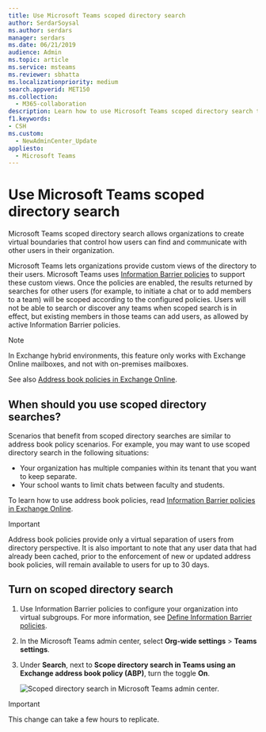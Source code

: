 ```yaml
---
title: Use Microsoft Teams scoped directory search
author: SerdarSoysal
ms.author: serdars
manager: serdars
ms.date: 06/21/2019
audience: Admin
ms.topic: article
ms.service: msteams
ms.reviewer: sbhatta
ms.localizationpriority: medium
search.appverid: MET150
ms.collection: 
  - M365-collaboration
description: Learn how to use Microsoft Teams scoped directory search to provide customized views of the directory.
f1.keywords:
- CSH
ms.custom: 
  - NewAdminCenter_Update
appliesto: 
  - Microsoft Teams
---
```



# Use Microsoft Teams scoped directory search

Microsoft Teams scoped directory search allows organizations to create virtual boundaries that control how users can find and communicate with other users in their organization. 

Microsoft Teams lets organizations provide custom views of the directory to their users. Microsoft Teams uses [Information Barrier policies](/microsoft-365/compliance/information-barriers) to support these custom views. Once the policies are enabled, the results returned by searches for other users (for example, to initiate a chat or to add members to a team) will be scoped according to the configured policies. Users will not be able to search or discover any teams when scoped search is in effect, but existing members in those teams can add users, as allowed by active Information Barrier policies.

> [!NOTE]
> In Exchange hybrid environments, this feature only works with Exchange Online mailboxes, and not with on-premises mailboxes.

See also [Address book policies in Exchange Online](/exchange/address-books/address-book-policies/address-book-policies).

## When should you use scoped directory searches?

Scenarios that benefit from scoped directory searches are similar to address book policy scenarios. For example, you may want to use scoped directory search in the following situations:

- Your organization has multiple companies within its tenant that you want to keep separate. 
- Your school wants to limit chats between faculty and students. 
 
To learn how to use address book policies, read [Information Barrier policies in Exchange Online](/microsoft-365/compliance/information-barriers).

> [!IMPORTANT]
> Address book policies provide only a virtual separation of users from directory perspective. It is also important to note that any user data that had already been cached, prior to the enforcement of new or updated address book policies, will remain available to users for up to 30 days.

## Turn on scoped directory search

1. Use Information Barrier policies to configure your organization into virtual subgroups. For more information, see [Define Information Barrier policies](/microsoft-365/compliance/information-barriers-policies).

2. In the Microsoft Teams admin center, select **Org-wide settings** > **Teams settings**.

3. Under **Search**, next to **Scope directory search in Teams using an Exchange address book policy (ABP)**, turn the toggle **On**.

    ![Scoped directory search in Microsoft Teams admin center.](media/teams-scoped-directory-search-image1.png)


> [!IMPORTANT]
> This change can take a few hours to replicate.
